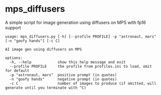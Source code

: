 # mps_diffusers
 A simple script for image generation using diffusers on MPS with fp16 support

```
usage: mps_diffusers.py [-h] [--profile PROFILE] -p "astronaut, mars" [-n "goofy hands"] [-c C]

AI image gen using diffusers on MPS

options:
  -h, --help            show this help message and exit
  --profile PROFILE     the profile from profiles.ini to load, omit for default
  -p "astronaut, mars"  positive prompt (in quotes)
  -n "goofy hands"      negative prompt (in quotes)
  -c C                  number of images to produce (if omitted, will generate until you terminate with ^C)
```